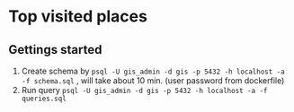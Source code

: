 # Top visited places

## Gettings started

1. Create schema by `psql -U gis_admin -d gis -p 5432 -h localhost -a -f schema.sql`
   , will take about 10 min. (user password from dockerfile)
2. Run query `psql -U gis_admin -d gis -p 5432 -h localhost -a -f queries.sql`
